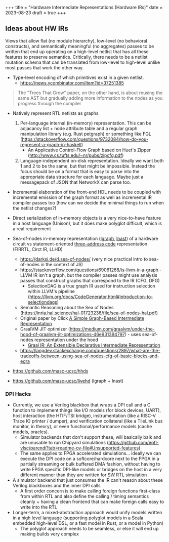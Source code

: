 +++
title = "Hardware Intermediate Representations (Hardware IRs)"
date = 2023-08-23
draft = true
+++

## Ideas about HW IRs

Views that allow flat (no module hierarchy), low-level (no behavioral constructs), and semantically meaningful (no aggregates) passes to be written that end up operating on a high-level netlist that has all these features to preserve semantics. Critically, there needs to be a netlist mutation schema that can be translated from low-level to high-level unlike most passes that work the other way.

- Type-level encoding of which primitives exist in a given netlist.
    - https://news.ycombinator.com/item?id=37251385

> The "Trees That Grow" paper, on the other hand, is about reusing the same AST but gradually adding more information to the nodes as you progress through the compiler

- Natively represent RTL netlists as graphs
    1. Per-language internal (in-memory) representation. This can be adjacancy list + node attribute table and a regular graph manipulation library (e.g. Rust petgraph) or something like FGL (https://stackoverflow.com/questions/9732084/how-do-you-represent-a-graph-in-haskell)
        - An Applicative Control-Flow Graph based on Huet's Zipper (http://www.cs.tufts.edu/~nr/pubs/zipcfg.pdf)
    2. Language-independent on-disk representation. Ideally we want both 1 and 2 to be the same, but that might be impossible. Instead the focus should be on a format that is easy to parse into the appropriate data structure for each language. Maybe just a messagepack of JSON that NetworkX can parse too.

- Incremental elaboration of the front-end HDL needs to be coupled with incremental emission of the graph format as well as incremental IR compiler passes too (how can we decide the minimal things to run when the netlist changes?)
- Direct serialization of in-memory objects is a very nice-to-have feature in a host language (Unison), but it does make polyglot difficult, which is a real requirement

- Sea-of-nodes in-memory representation ([lgraph](https://woset-workshop.github.io/PDFs/2019/a7.pdf), [lnast](http://masc.soe.ucsc.edu/docs/woset19b.pdf)) of a hardware circuit vs statement-oriented [three-address code](https://en.wikipedia.org/wiki/Three-address_code) representation (FIRRTL, Circt IR, LLHD)
    - https://darksi.de/d.sea-of-nodes/ (very nice practical intro to sea-of-nodes in the context of JS)
    - https://stackoverflow.com/questions/69061268/is-llvm-ir-a-graph - LLVM IR isn't a graph, but the compiler passes might use analysis passes that construct graphs that correspond to the IR (CFG, DFG)
        - SelectionDAG is a true graph IR used for instruction selection within LLVM's pipeline (https://llvm.org/docs/CodeGenerator.html#introduction-to-selectiondags)
    - Semantic Reasoning about the Sea of Nodes (https://inria.hal.science/hal-01723236/file/sea-of-nodes-hal.pdf)
    - Original paper by Click [A Simple Graph-Based Intermediate Representation](https://www.oracle.com/technetwork/java/javase/tech/c2-ir95-150110.pdf)
    - GraalVM JIT optimizer (https://medium.com/graalvm/under-the-hood-of-graalvm-jit-optimizations-d6e931394797) - uses sea-of-nodes representation under the hood
        - [Graal IR: An Extensible Declarative Intermediate Representation](https://citeseerx.ist.psu.edu/viewdoc/download?doi=10.1.1.726.5496&rep=rep1&type=pdf)
    - https://langdev.stackexchange.com/questions/2897/what-are-the-tradeoffs-between-using-sea-of-nodes-cfg-of-basic-blocks-and-egra

- https://github.com/masc-ucsc/hhds
- https://github.com/masc-ucsc/livehd (lgraph + lnast)

### DPI Hacks

- Currently, we use a Verilog blackbox that wraps a DPI call and a C function to implement things like I/O models (for block devices, UART), host interaction (the HTIF/TSI bridge), instrumentation (like a RISC-V Trace IO printer / dumper), and verification collateral (like a TileLink bus monitor, in theory), or even functional/performance models (cache models, oracles).
  - Simulator backends that don't support these, will basically balk and are unusable to run Chipyard simulations (https://github.com/epfl-vlsc/parendi?tab=readme-ov-file#Unsupported-features)
  - The same applies to FPGA accelerated simulations... ideally we can execute the DPI code on a softcore/hardcore next to the FPGA in a partially streaming or bulk buffered DMA fashion, without having to write FPGA specific DPI-like models or bridges on the host in a very different manner than they are written for SW RTL simulation
- A simulator backend that just consumes the IR can't reason about these Verilog blackboxes and the inner DPI calls
  - A first order concern is to make calling foreign functions first-class from within RTL and also define the calling / timing semantics cleanly + having a clean frontend that can make foreign calls easy to write into the RTL
- Longer-term, a mixed-abstraction approach would unify models written in a high level language (supporting polyglot models in a Scala embedded high-level DSL, or a fast model in Rust, or a model in Python)
  - The polyglot approach needs to be seamless, or else it will end up making builds very complex
